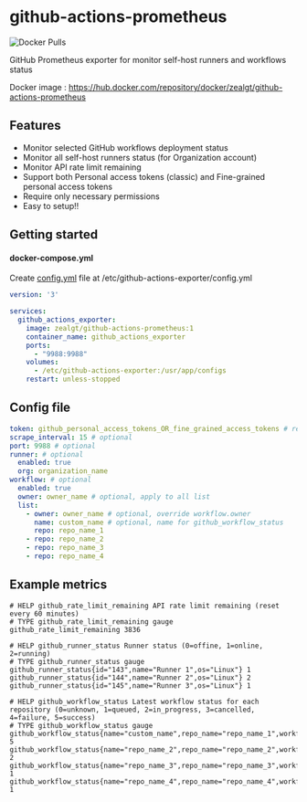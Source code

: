 # github-actions-prometheus

![Docker Pulls](https://img.shields.io/docker/pulls/zealgt/github-actions-prometheus)

GitHub Prometheus exporter for monitor self-host runners and workflows status

Docker image : https://hub.docker.com/repository/docker/zealgt/github-actions-prometheus

## Features

- Monitor selected GitHub workflows deployment status
- Monitor all self-host runners status (for Organization account)
- Monitor API rate limit remaining
- Support both Personal access tokens (classic) and Fine-grained personal access tokens
- Require only necessary permissions
- Easy to setup!!

## Getting started

#### docker-compose.yml

Create [config.yml](https://github.com/zealgt/github-actions-prometheus/blob/main/configs/config.example.yml) file at /etc/github-actions-exporter/config.yml

```YAML
version: '3'

services:
  github_actions_exporter:
    image: zealgt/github-actions-prometheus:1
    container_name: github_actions_exporter
    ports:
      - "9988:9988"
    volumes:
      - /etc/github-actions-exporter:/usr/app/configs
    restart: unless-stopped
```

## Config file

```YAML
token: github_personal_access_tokens_OR_fine_grained_access_tokens # require
scrape_interval: 15 # optional
port: 9988 # optional
runner: # optional
  enabled: true
  org: organization_name
workflow: # optional
  enabled: true
  owner: owner_name # optional, apply to all list
  list:
    - owner: owner_name # optional, override workflow.owner
      name: custom_name # optional, name for github_workflow_status
      repo: repo_name_1
    - repo: repo_name_2
    - repo: repo_name_3
    - repo: repo_name_4
```

## Example metrics

```
# HELP github_rate_limit_remaining API rate limit remaining (reset every 60 minutes)
# TYPE github_rate_limit_remaining gauge
github_rate_limit_remaining 3836

# HELP github_runner_status Runner status (0=offine, 1=online, 2=running)
# TYPE github_runner_status gauge
github_runner_status{id="143",name="Runner 1",os="Linux"} 1
github_runner_status{id="144",name="Runner 2",os="Linux"} 2
github_runner_status{id="145",name="Runner 3",os="Linux"} 1

# HELP github_workflow_status Latest workflow status for each repository (0=unknown, 1=queued, 2=in_progress, 3=cancelled, 4=failure, 5=success)
# TYPE github_workflow_status gauge
github_workflow_status{name="custom_name",repo_name="repo_name_1",workflow_name="Development"} 5
github_workflow_status{name="repo_name_2",repo_name="repo_name_2",workflow_name="Development"} 2
github_workflow_status{name="repo_name_3",repo_name="repo_name_3",workflow_name="Production"} 1
github_workflow_status{name="repo_name_4",repo_name="repo_name_4",workflow_name="Production"} 1
```
